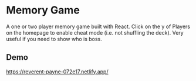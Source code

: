 
# Memory Game

A one or two player memory game built with React. Click on the y of Players on the homepage to enable cheat mode (i.e. not shuffling the deck). Very useful if you need to show who is boss. 
## Demo

https://reverent-payne-072e17.netlify.app/

  
  
